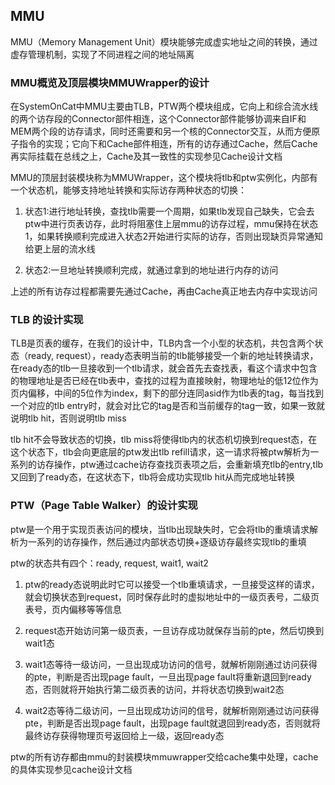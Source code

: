 ## MMU
MMU（Memory Management Unit）模块能够完成虚实地址之间的转换，通过虚存管理机制，实现了不同进程之间的地址隔离

### MMU概览及顶层模块MMUWrapper的设计
在SystemOnCat中MMU主要由TLB，PTW两个模块组成，它向上和综合流水线的两个访存段的Connector部件相连，这个Connector部件能够协调来自IF和MEM两个段的访存请求，同时还需要和另一个核的Connector交互，从而方便原子指令的实现；它向下和Cache部件相连，所有的访存通过Cache，然后Cache再实际挂载在总线之上，Cache及其一致性的实现参见Cache设计文档

MMU的顶层封装模块称为MMUWrapper，这个模块将tlb和ptw实例化，内部有一个状态机，能够支持地址转换和实际访存两种状态的切换：

1. 状态1:进行地址转换，查找tlb需要一个周期，如果tlb发现自己缺失，它会去ptw中进行页表访存，此时将阻塞住上层mmu的访存过程，mmu保持在状态1，如果转换顺利完成进入状态2开始进行实际的访存，否则出现缺页异常通知给更上层的流水线

2. 状态2:一旦地址转换顺利完成，就通过拿到的地址进行内存的访问

上述的所有访存过程都需要先通过Cache，再由Cache真正地去内存中实现访问

### TLB 的设计实现
TLB是页表的缓存，在我们的设计中，TLB内含一个小型的状态机，共包含两个状态（ready, request），ready态表明当前的tlb能够接受一个新的地址转换请求，在ready态的tlb一旦接收到一个tlb请求，就会首先去查找表，看这个请求中包含的物理地址是否已经在tlb表中，查找的过程为直接映射，物理地址的低12位作为页内偏移，中间的5位作为index，剩下的部分连同asid作为tlb表的tag，每当找到一个对应的tlb entry时，就会对比它的tag是否和当前缓存的tag一致，如果一致就说明tlb hit，否则说明tlb miss

tlb hit不会导致状态的切换，tlb miss将使得tlb内的状态机切换到request态，在这个状态下，tlb会向更底层的ptw发出tlb refill请求，这一请求将被ptw解析为一系列的访存操作，ptw通过cache访存查找页表项之后，会重新填充tlb的entry,tlb又回到了ready态，在这状态下，tlb将会成功实现tlb hit从而完成地址转换

### PTW（Page Table Walker）的设计实现
ptw是一个用于实现页表访问的模块，当tlb出现缺失时，它会将tlb的重填请求解析为一系列的访存操作，然后通过内部状态切换+逐级访存最终实现tlb的重填

ptw的状态共有四个：ready, request, wait1, wait2

1. ptw的ready态说明此时它可以接受一个tlb重填请求，一旦接受这样的请求，就会切换状态到request，同时保存此时的虚拟地址中的一级页表号，二级页表号，页内偏移等等信息

2. request态开始访问第一级页表，一旦访存成功就保存当前的pte，然后切换到wait1态

3. wait1态等待一级访问，一旦出现成功访问的信号，就解析刚刚通过访问获得的pte，判断是否出现page fault，一旦出现page fault将重新退回到ready态，否则就将开始执行第二级页表的访问，并将状态切换到wait2态

4. wait2态等待二级访问，一旦出现成功访问的信号，就解析刚刚通过访问获得pte，判断是否出现page fault，出现page fault就退回到ready态，否则就将最终访存获得物理页号返回给上一级，返回ready态

ptw的所有访存都由mmu的封装模块mmuwrapper交给cache集中处理，cache的具体实现参见cache设计文档

